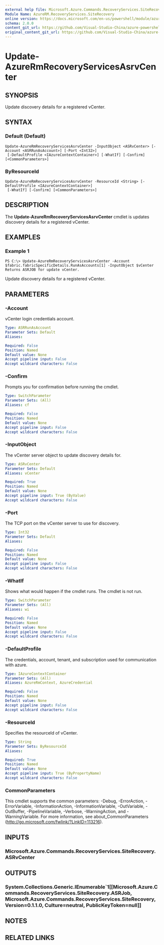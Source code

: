 ```yaml
---
external help file: Microsoft.Azure.Commands.RecoveryServices.SiteRecovery.dll-Help.xml
Module Name: AzureRM.RecoveryServices.SiteRecovery
online version: https://docs.microsoft.com/en-us/powershell/module/azurerm.recoveryservices.siterecovery/update-azurermrecoveryservicesasrvcenter
schema: 2.0.0
content_git_url: https://github.com/Visual-Studio-China/azure-powershell/blob/preview/src/ResourceManager/RecoveryServices.SiteRecovery/Commands.RecoveryServices.SiteRecovery/help/Update-AzureRmRecoveryServicesAsrVCenter.md
original_content_git_url: https://github.com/Visual-Studio-China/azure-powershell/blob/preview/src/ResourceManager/RecoveryServices.SiteRecovery/Commands.RecoveryServices.SiteRecovery/help/Update-AzureRmRecoveryServicesAsrVCenter.md
---
```


# Update-AzureRmRecoveryServicesAsrvCenter

## SYNOPSIS
Update discovery details for a registered vCenter.

## SYNTAX

### Default (Default)
```
Update-AzureRmRecoveryServicesAsrvCenter -InputObject <ASRvCenter> [-Account <ASRRunAsAccount>] [-Port <Int32>]
 [-DefaultProfile <IAzureContextContainer>] [-WhatIf] [-Confirm] [<CommonParameters>]
```

### ByResourceId
```
Update-AzureRmRecoveryServicesAsrvCenter -ResourceId <String> [-DefaultProfile <IAzureContextContainer>]
 [-WhatIf] [-Confirm] [<CommonParameters>]
```

## DESCRIPTION
The **Update-AzureRmRecoveryServicesAsrvCenter** cmdlet is updates discovery details for a registered vCenter.

## EXAMPLES

### Example 1
```
PS C:\> Update-AzureRmRecoveryServicesAsrvCenter -Account $fabric.fabricSpecificDetails.RunAsAccounts[1] -InputObject $vCenter
Returns ASRJOB for update vCenter.
```

Update discovery details for a registered vCenter.

## PARAMETERS

### -Account
vCenter login credentials account.

```yaml
Type: ASRRunAsAccount
Parameter Sets: Default
Aliases: 

Required: False
Position: Named
Default value: None
Accept pipeline input: False
Accept wildcard characters: False
```

### -Confirm
Prompts you for confirmation before running the cmdlet.

```yaml
Type: SwitchParameter
Parameter Sets: (All)
Aliases: cf

Required: False
Position: Named
Default value: None
Accept pipeline input: False
Accept wildcard characters: False
```

### -InputObject
The vCenter server object to update discovery details for.

```yaml
Type: ASRvCenter
Parameter Sets: Default
Aliases: vCenter

Required: True
Position: Named
Default value: None
Accept pipeline input: True (ByValue)
Accept wildcard characters: False
```

### -Port
The TCP port on the vCenter server to use for discovery.

```yaml
Type: Int32
Parameter Sets: Default
Aliases: 

Required: False
Position: Named
Default value: None
Accept pipeline input: False
Accept wildcard characters: False
```

### -WhatIf
Shows what would happen if the cmdlet runs.
The cmdlet is not run.

```yaml
Type: SwitchParameter
Parameter Sets: (All)
Aliases: wi

Required: False
Position: Named
Default value: None
Accept pipeline input: False
Accept wildcard characters: False
```

### -DefaultProfile
The credentials, account, tenant, and subscription used for communication with azure.

```yaml
Type: IAzureContextContainer
Parameter Sets: (All)
Aliases: AzureRmContext, AzureCredential

Required: False
Position: Named
Default value: None
Accept pipeline input: False
Accept wildcard characters: False
```

### -ResourceId
Specifies the resourceId of vCenter.

```yaml
Type: String
Parameter Sets: ByResourceId
Aliases: 

Required: True
Position: Named
Default value: None
Accept pipeline input: True (ByPropertyName)
Accept wildcard characters: False
```

### CommonParameters
This cmdlet supports the common parameters: -Debug, -ErrorAction, -ErrorVariable, -InformationAction, -InformationVariable, -OutVariable, -OutBuffer, -PipelineVariable, -Verbose, -WarningAction, and -WarningVariable. For more information, see about_CommonParameters (http://go.microsoft.com/fwlink/?LinkID=113216).

## INPUTS

### Microsoft.Azure.Commands.RecoveryServices.SiteRecovery.ASRvCenter

## OUTPUTS

### System.Collections.Generic.IEnumerable`1[[Microsoft.Azure.Commands.RecoveryServices.SiteRecovery.ASRJob, Microsoft.Azure.Commands.RecoveryServices.SiteRecovery, Version=0.1.1.0, Culture=neutral, PublicKeyToken=null]]

## NOTES

## RELATED LINKS

